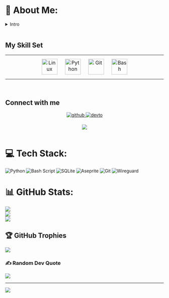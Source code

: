 # 💫 About Me:
<details><summary> Intro </summary><div align="center">
<img src="https://rishavanand.github.io/static/images/greetings.gif" align="center" height="" width="600" />
</div>  
  

## <div align="center">Hey 👋, I'm Inkyy</div>  
  


  

- 🌱 I’m currently learning about Hyprlands Ecosystem  
  

- ☕ without coffee, my life would be kinda pointless  
</details>  

<br/>  


## My Skill Set  
<table><tr><td valign="top" width="33%">

<div align="center">  
<a href="https://www.linux.org/" target="_blank"><img style="margin: 10px" src="https://profilinator.rishav.dev/skills-assets/linux-original.svg" alt="Linux" height="50" /></a>  
<a href="https://www.python.org/" target="_blank"><img style="margin: 10px" src="https://profilinator.rishav.dev/skills-assets/python-original.svg" alt="Python" height="50" /></a>  
<a href="https://github.com/" target="_blank"><img style="margin: 10px" src="https://profilinator.rishav.dev/skills-assets/git-scm-icon.svg" alt="Git" height="50" /></a>  
<a href="https://www.gnu.org/software/bash/" target="_blank"><img style="margin: 10px" src="https://profilinator.rishav.dev/skills-assets/gnu_bash-icon.svg" alt="Bash" height="50" /></a>  
</div>

</td></tr></table>  

<br/>  


## Connect with me  
<div align="center">
<a href="https://github.com/InkyyPinkyy" target="_blank">
<img src=https://img.shields.io/badge/github-%2324292e.svg?&style=for-the-badge&logo=github&logoColor=white alt=github style="margin-bottom: 5px;" />
</a>
<a href="https://dev.to/InkyyPinkyy" target="_blank">
<img src=https://img.shields.io/badge/dev.to-%2308090A.svg?&style=for-the-badge&logo=dev.to&logoColor=white alt=devto style="margin-bottom: 5px;" />
</a>  
</div>  
  

<br/>  
<div align="center">
<img src="https://komarev.com/ghpvc/?username=InkyyPinkyy&&style=flat-square" align="center" />
</div>  
  

<br/>  

# 💻 Tech Stack:
![Python](https://img.shields.io/badge/python-3670A0?style=flat&logo=python&logoColor=ffdd54) 
![Bash Script](https://img.shields.io/badge/bash_script-%23121011.svg?style=flat&logo=gnu-bash&logoColor=white) 
![SQLite](https://img.shields.io/badge/sqlite-%2307405e.svg?style=flat&logo=sqlite&logoColor=white) 
![Aseprite](https://img.shields.io/badge/Aseprite-FFFFFF?style=flat&logo=Aseprite&logoColor=#7D929E) 
![Git](https://img.shields.io/badge/git-%23F05033.svg?style=flat&logo=git&logoColor=white) 
![Wireguard](https://img.shields.io/badge/wireguard-%2388171A.svg?style=flat&logo=wireguard&logoColor=white) 
<br>
# 📊 GitHub Stats:
![](https://github-readme-stats.vercel.app/api?username=InkyyPinkyy&theme=dark&hide_border=false&include_all_commits=true&count_private=false)<br/>
![](https://nirzak-streak-stats.vercel.app/?user=InkyyPinkyy&theme=dark&hide_border=false)<br/>
![](https://github-readme-stats.vercel.app/api/top-langs/?username=InkyyPinkyy&theme=dark&hide_border=false&include_all_commits=true&count_private=false&layout=compact)
<br>
## 🏆 GitHub Trophies
![](https://github-profile-trophy.vercel.app/?username=InkyyPinkyy&theme=radical&no-frame=true&no-bg=true&margin-w=4)
<br>
### ✍️ Random Dev Quote
![](https://quotes-github-readme.vercel.app/api?type=horizontal&theme=dark)

---
[![](https://visitcount.itsvg.in/api?id=InkyyPinkyy&icon=2&color=0)](https://visitcount.itsvg.in)

